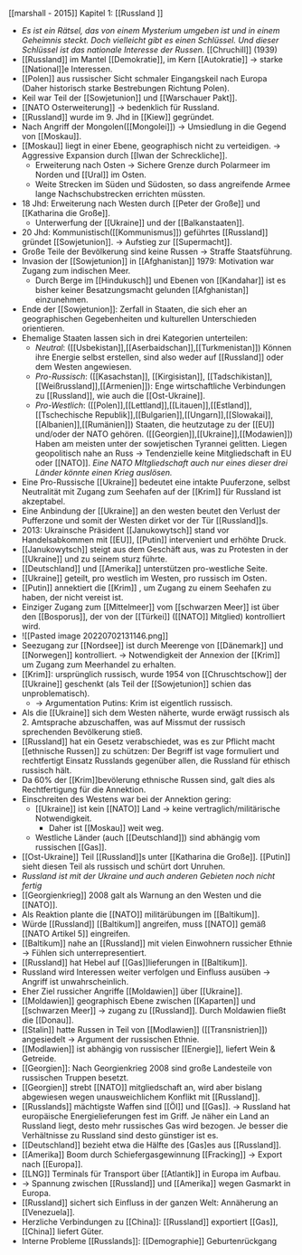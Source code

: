 [[marshall - 2015]]
Kapitel 1: [[Russland ]]

- *Es ist ein Rätsel, das von einem Mysterium umgeben ist und in einem Geheimnis steckt. Doch vielleicht gibt es einen Schlüssel. Und dieser Schlüssel ist das nationale Interesse der Russen.* [[Chruchill]] (1939)
- [[Russland]] im Mantel [[Demokratie]], im Kern [[Autokratie]] -> starke [[National]]e Interessen.
- [[Polen]] aus russischer Sicht schmaler Eingangskeil nach Europa (Daher historisch starke Bestrebungen Richtung Polen).
- Keil war Teil der [[Sowjetunion]] und [[Warschauer Pakt]].
- [[NATO Osterweiterung]] -> bedenklich für Russland.
- [[Russland]] wurde im 9. Jhd in [[Kiew]] gegründet. 
- Nach Angriff der Mongolen([[Mongolei]]) -> Umsiedlung in die Gegend von [[Moskau]].
- [[Moskau]] liegt in einer Ebene, geographisch nicht zu verteidigen. -> Aggressive Expansion durch [[Iwan der Schreckliche]].
	- Erweiterung nach Osten -> Sichere Grenze durch Polarmeer im Norden und [[Ural]] im Osten.
	- Weite Strecken im Süden und Südosten, so dass angreifende Armee lange Nachschubstrecken errichten müssten.
- 18 Jhd: Erweiterung nach Westen durch [[Peter der Große]] und [[Katharina die Große]].
	- Unterwerfung der [[Ukraine]] und der [[Balkanstaaten]].
- 20 Jhd: Kommunistisch([[Kommunismus]]) geführtes [[Russland]] gründet [[Sowjetunion]]. -> Aufstieg zur [[Supermacht]].
- Große Teile der Bevölkerung sind keine Russen -> Straffe Staatsführung.
- Invasion der [[Sowjetunion]] in [[Afghanistan]] 1979: Motivation war Zugang zum indischen Meer.
	- Durch Berge im [[Hindukusch]] und Ebenen von [[Kandahar]] ist es bisher keiner Besatzungsmacht gelunden [[Afghanistan]] einzunehmen.
- Ende der [[Sowjetunion]]: Zerfall in Staaten, die sich eher an geographischen Gegebenheiten und kulturellen Unterschieden orientieren.
- Ehemalige Staaten lassen sich in drei Kategorien unterteilen:
	- *Neutral*: ([[Usbekistan]],[[Aserbaidschan]],[[Turkmenistan]]) Können ihre Energie selbst erstellen, sind also weder auf [[Russland]] oder dem Westen angewiesen.
	- *Pro-Russisch*: ([[Kasachstan]], [[Kirgisistan]], [[Tadschikistan]],[[Weißrussland]],[[Armenien]]): Enge wirtschaftliche Verbindungen zu [[Russland]], wie auch die [[Ost-Ukraine]].
	- *Pro-Westlich*: ([[Polen]],[[Lettland]],[[Litauen]],[[Estland]],[[Tschechische Republik]],[[Bulgarien]],[[Ungarn]],[[Slowakai]],[[Albanien]],[[Rumänien]]) Staaten, die heutzutage zu der [[EU]] und/oder der NATO gehören. ([[Georgien]],[[Ukraine]],[[Modawien]]) Haben am meisten unter der sowjetischen Tyrannei gelitten. Liegen geopolitisch nahe an Russ -> Tendenzielle keine Mitgliedschaft in EU oder [[NATO]]. *Eine NATO MItgliedschaft auch nur eines dieser drei Länder könnte einen Krieg auslösen.*
- Eine Pro-Russische [[Ukraine]] bedeutet eine intakte Puuferzone, selbst Neutralität mit Zugang zum Seehafen auf der [[Krim]] für Russland ist akzeptabel.
- Eine Anbindung der [[Ukraine]] an den westen beutet den Verlust der Pufferzone und somit der Westen dirket vor der Tür [[Russland]]s.
- 2013: Ukrainsche Präsident [[Janukowytsch]] stand vor Handelsabkommen mit [[EU]], [[Putin]] interveniert und erhöhte Druck.
- [[Janukowytsch]] steigt aus dem Geschäft aus, was zu Protesten in der [[Ukraine]] und zu seinem sturz führte.
- [[Deutschland]] und [[Amerika]] unterstützen pro-westliche Seite.
- [[Ukraine]] geteilt, pro westlich im Westen, pro russisch im Osten. 
- [[Putin]] annektiert die [[Krim]] , um Zugang zu einem Seehafen zu haben, der nicht vereist ist.
- Einziger Zugang zum [[Mittelmeer]] vom [[schwarzen Meer]] ist über den [[Bosporus]], der von der [[Türkei]] ([[NATO]] Mitglied) kontrolliert wird.
- ![[Pasted image 20220702131146.png]]
- Seezugang zur [[Nordsee]] ist durch Meerenge von [[Dänemark]] und [[Norwegen]] kontrolliert. -> Notwendigkeit der Annexion der [[Krim]] um Zugang zum Meerhandel zu erhalten.
- [[Krim]]: ursprünglich russisch, wurde 1954 von [[Chruschtschow]] der [[Ukraine]] geschenkt (als Teil der [[Sowjetunion]] schien das unproblematisch).
	- -> Argumentation Putins: Krim ist eigentlich russisch.
- Als die [[Ukraine]] sich dem Westen näherte, wurde erwägt russisch als 2. Amtsprache abzuschaffen, was auf Missmut der russisch sprechenden Bevölkerung stieß.
- [[Russland]] hat ein Gesetz verabschiedet, was es zur Pflicht macht [[ethnische Russen]] zu schützen: Der Begriff ist vage formuliert und rechtfertigt Einsatz Russlands gegenüber allen, die Russland für ethisch russisch hält.
- Da 60% der [[Krim]]bevölerung ethnische Russen sind, galt dies als Rechtfertigung für die Annektion.
- Einschreiten des Westens war bei der Annektion gering:
	- [[Ukraine]] ist kein [[NATO]] Land -> keine vertraglich/militärische Notwendigkeit.
		- Daher ist [[Moskau]] weit weg.
	- Westliche Länder (auch [[Deutschland]]) sind abhängig vom russischen [[Gas]].
- [[Ost-Ukraine]] Teil [[Russland]]s unter [[Katharina die Große]]. [[Putin]] sieht diesen Teil als russisch und schürt dort Unruhen.
- *Russland ist mit der Ukraine und auch anderen Gebieten noch nicht fertig*
- [[Georgienkrieg]]  2008 galt als Warnung an den Westen und die [[NATO]].
- Als Reaktion plante die [[NATO]] militärübungen im [[Baltikum]].
- Würde [[Russland]] [[Baltikum]] angreifen, muss [[NATO]] gemäß [[NATO Artikel 5]] eingreifen.
- [[Baltikum]] nahe an [[Russland]] mit vielen Einwohnern russicher Ethnie -> Fühlen sich unterrepresentiert.
- [[Russland]] hat Hebel auf [[Gas]]lieferungen in [[Baltikum]].
- Russland wird Interessen weiter verfolgen und Einfluss ausüben -> Angriff ist unwahrscheinlich.
- Eher Ziel russicher Angriffe [[Moldawien]] über [[Ukraine]].
- [[Moldawien]] geographisch Ebene zwischen [[Kaparten]] und [[schwarzen Meer]] -> zugang zu [[Russland]]. Durch Moldawien fließt die [[Donau]].
-   [[Stalin]] hatte Russen in Teil von [[Modlawien]] ([[Transnistrien]]) angesiedelt -> Argument der russischen Ethnie.
- [[Modlawien]] ist abhängig von russischer [[Energie]], liefert Wein & Getreide.
- [[Georgien]]: Nach Georgienkrieg 2008 sind große Landesteile von russischen Truppen besetzt.
- [[Georgien]] strebt [[NATO]] mitgliedschaft an, wird aber bislang abgewiesen wegen unausweichlichem Konflikt mit [[Russland]].
- [[Russlands]] mächtigste Waffen sind [[Öl]] und [[Gas]]. -> Russland hat europäische Energielieferungen fest im Griff. Je näher ein Land an Russland liegt, desto mehr russisches Gas wird bezogen. Je besser die Verhältnisse zu Russland sind desto günstiger ist es.
- [[Deutschland]] bezieht etwa die Hälfte des [Gas]es aus [[Russland]].
- [[Amerika]] Boom durch Schiefergasgewinnung [[Fracking]] -> Export nach [[Europa]].
- [[LNG]] Terminals für Transport über [[Atlantik]] in Europa im Aufbau.
- -> Spannung zwischen [[Russland]] und [[Amerika]] wegen Gasmarkt in Europa.
- [[Russland]] sichert sich Einfluss in der ganzen Welt: Annäherung an [[Venezuela]].
- Herzliche Verbindungen zu [[China]]: [[Russland]] exportiert [[Gas]], [[China]] liefert Güter.
- Interne Probleme [[Russlands]]: [[Demographie]] Geburtenrückgang